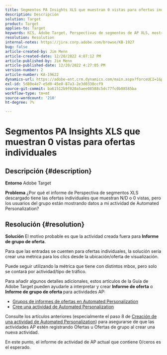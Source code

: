 ```yaml
---
title: Segmentos PA Insights XLS que muestran 0 vistas para ofertas individuales
description: Descripción
solution: Target
product: Target
applies-to: Target
keywords: KCS, Adobe Target, Perspectivas de segmentos de AP XLS, mostrar, 0 vistas, ofertas individuales
resolution: Resolution
internal-notes: https://jira.corp.adobe.com/browse/KB-1927
bug: false
article-created-by: Jim Menn
article-created-date: 12/20/2022 4:07:12 PM
article-published-by: Jim Menn
article-published-date: 12/20/2022 4:27:05 PM
version-number: 2
article-number: KA-19622
dynamics-url: https://adobe-ent.crm.dynamics.com/main.aspx?forceUCI=1&pagetype=entityrecord&etn=knowledgearticle&id=424d2d5c-8080-ed11-81ac-6045bd006704
exl-id: 5d80e4e7-e5d0-45e0-87a3-2e3d0330ccf9
source-git-commit: ba61512b9f020a5aee08588c5dc77fc0b08585ba
workflow-type: tm+mt
source-wordcount: '210'
ht-degree: 7%

---
```


# Segmentos PA Insights XLS que muestran 0 vistas para ofertas individuales

## Descripción {#description}


<b>Entorno</b>
Adobe Target

<b>Problema</b>
¿Por qué el informe de Perspectiva de segmentos XLS descargado tiene las ofertas individuales que muestran N/D o 0 vistas, pero los usuarios del grupo están mostrando datos a mi actividad de Automated Personalization?


## Resolución {#resolution}


<b>Solución</b>
El motivo probable es que la actividad creada fuera para <b>Informe de grupo de oferta</b>.

Para que las entradas se cuenten para ofertas individuales, la solución sería crear una métrica para los clics desde la ubicación/oferta de visualización.

Puede seguir utilizando la métrica que tiene con distintos mbox, pero solo se contará por actividad/tipo de tráfico.

Para añadir algunos detalles adicionales, estos artículos de la Guía de Adobe Target pueden ayudarle a interpretar y crear <b>Informe de oferta</b> o <b>Informe de grupo de oferta </b>para actividades AP:

- [Grupos de informes de ofertas en Automated Personalization](https://experienceleague.adobe.com/docs/target/using/reports/offer-reporting-groups-in-automated-personalization.html)
- [Cree una actividad de Automated Personalization](https://experienceleague.adobe.com/docs/target/using/activities/automated-personalization/create-ap-activity.html?lang=es)




Consulte los artículos anteriores (especialmente el paso 8 de [Creación de una actividad de Automated Personalization](https://experienceleague.adobe.com/docs/target/using/activities/automated-personalization/create-ap-activity.html?lang=es)) para asegurarse de que las actividades AP estén registrando Ofertas u Ofertas de grupo al crear una nueva actividad.

En este punto, el informe de actividad de AP actual que contiene 0/ceros es el esperado.
